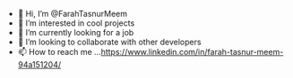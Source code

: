 - 👋 Hi, I’m @FarahTasnurMeem
- 👀 I’m interested in cool projects
- 🌱 I’m currently looking for a job
- 💞️ I’m looking to collaborate with other developers
- 📫 How to reach me ...https://www.linkedin.com/in/farah-tasnur-meem-94a151204/

<!---
FarahTasnurMeem/FarahTasnurMeem is a ✨ special ✨ repository because its `README.md` (this file) appears on your GitHub profile.
You can click the Preview link to take a look at your changes.
--->

